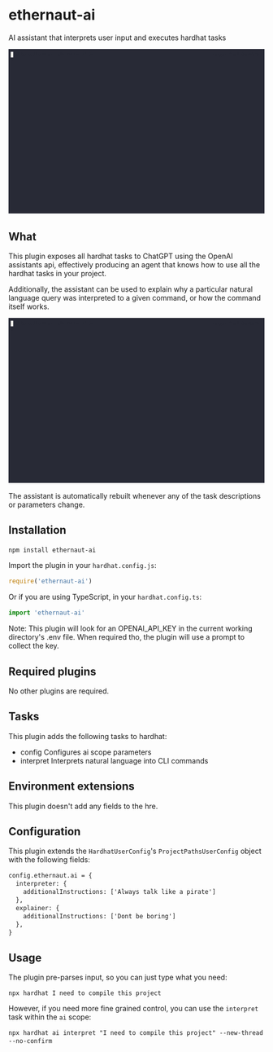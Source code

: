 # ethernaut-ai

AI assistant that interprets user input and executes hardhat tasks

![Ai natural language interpretation](../../demos/interpret.gif)

## What

This plugin exposes all hardhat tasks to ChatGPT using the OpenAI assistants api, effectively producing an agent that knows how to use all the hardhat tasks in your project.

Additionally, the assistant can be used to explain why a particular natural language query was interpreted to a given command, or how the command itself works.

![Explain commands](../../demos/explain.gif)

The assistant is automatically rebuilt whenever any of the task descriptions or parameters change.

## Installation

```bash
npm install ethernaut-ai
```

Import the plugin in your `hardhat.config.js`:

```js
require('ethernaut-ai')
```

Or if you are using TypeScript, in your `hardhat.config.ts`:

```ts
import 'ethernaut-ai'
```

Note: This plugin will look for an OPENAI_API_KEY in the current working directory's .env file. When required tho, the plugin will use a prompt to collect the key.

## Required plugins

No other plugins are required.

## Tasks

This plugin adds the following tasks to hardhat:

- config Configures ai scope parameters
- interpret Interprets natural language into CLI commands

## Environment extensions

This plugin doesn't add any fields to the hre.

## Configuration

This plugin extends the `HardhatUserConfig`'s `ProjectPathsUserConfig` object with the following fields:

```
config.ethernaut.ai = {
  interpreter: {
    additionalInstructions: ['Always talk like a pirate']
  },
  explainer: {
    additionalInstructions: ['Dont be boring']
  },
}
```

## Usage

The plugin pre-parses input, so you can just type what you need:

```
npx hardhat I need to compile this project
```

However, if you need more fine grained control, you can use the `interpret` task within the `ai` scope:

```
npx hardhat ai interpret "I need to compile this project" --new-thread --no-confirm
```
